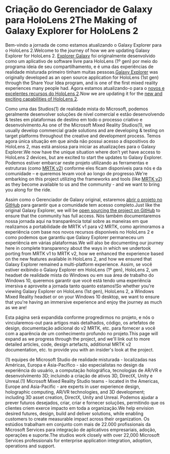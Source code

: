 # <a name="the-making-of-galaxy-explorer-for-hololens-2"></a><span data-ttu-id="cd888-101">Criação do Gerenciador de Galaxy para HoloLens 2</span><span class="sxs-lookup"><span data-stu-id="cd888-101">The Making of Galaxy Explorer for HoloLens 2</span></span>

<span data-ttu-id="cd888-102">Bem-vindo a jornada de como estamos atualizando o Galaxy Explorer para o HoloLens 2.</span><span class="sxs-lookup"><span data-stu-id="cd888-102">Welcome to the journey of how we are updating Galaxy Explorer for HoloLens 2.</span></span> <span data-ttu-id="cd888-103">[Explorer Galaxy](https://docs.microsoft.com/windows/mixed-reality/galaxy-explorer "Explorer Galaxy") foi originalmente desenvolvido como um aplicativo de software livre para HoloLens (1º gen) por meio do programa ideia de seu compartilhamento, e é uma das experiências de realidade misturada primeiro tinham muitas pessoas.</span><span class="sxs-lookup"><span data-stu-id="cd888-103">[Galaxy Explorer](https://docs.microsoft.com/windows/mixed-reality/galaxy-explorer "Galaxy Explorer") was originally developed as an open source application for HoloLens (1st gen) through the Share Your Idea program, and is one of the first mixed reality experiences many people had.</span></span> <span data-ttu-id="cd888-104">Agora estamos atualizando-o para o [novos e excelentes recursos do HoloLens 2](https://www.microsoft.com/hololens/hardware).</span><span class="sxs-lookup"><span data-stu-id="cd888-104">Now we are updating it for the [new and exciting capabilities of HoloLens 2](https://www.microsoft.com/hololens/hardware).</span></span>

<span data-ttu-id="cd888-105">Como uma das Studios(1) de realidade mista do Microsoft, podemos geralmente desenvolver soluções de nível comercial e estão desenvolvendo & testes em plataformas de destino em todo o processo criativo e desenvolvimento.</span><span class="sxs-lookup"><span data-stu-id="cd888-105">As one of the Microsoft Mixed Reality Studios(1), we usually develop commercial grade solutions and are developing & testing on target platforms throughout the creative and development process.</span></span> <span data-ttu-id="cd888-106">Temos agora única situação em que ainda não possui acesso a dispositivos do HoloLens 2, mas está ansiosa para iniciar as atualizações para o Galaxy Explorer.</span><span class="sxs-lookup"><span data-stu-id="cd888-106">We now have the unique situation where don’t yet have access to HoloLens 2 devices, but are excited to start the updates to Galaxy Explorer.</span></span> <span data-ttu-id="cd888-107">Podemos estiver embarcar neste projeto utilizando as ferramentas e estruturas (como [MRTK v2](https://microsoft.github.io/MixedRealityToolkit-Unity/Documentation/GettingStartedWithTheMRTK.html)) conforme eles ficam disponíveis para nós e da comunidade – e queremos levam você ao longo de progresso.</span><span class="sxs-lookup"><span data-stu-id="cd888-107">We're embarking on this project utilizing the frameworks and tools (like [MRTK v2](https://microsoft.github.io/MixedRealityToolkit-Unity/Documentation/GettingStartedWithTheMRTK.html)) as they become available to us and the community - and we want to bring you along for the ride.</span></span>

<span data-ttu-id="cd888-108">Assim como o Gerenciador de Galaxy original, estaremos [abrir o projeto no GitHub](https://github.com/Microsoft/GalaxyExplorer) para garantir que a comunidade tem acesso completo.</span><span class="sxs-lookup"><span data-stu-id="cd888-108">Just like the original Galaxy Explorer, we will be [open sourcing the project on GitHub](https://github.com/Microsoft/GalaxyExplorer) to ensure that the community has full access.</span></span> <span data-ttu-id="cd888-109">Nós também documentaremos nossa jornada aqui na transparência total sobre as maneiras em que realizamos a portabilidade de MRTK v1 para v2 MRTK, como aprimoramos a experiência com base nos novos recursos disponíveis no HoloLens 2 e como podemos que garantiu que Galaxy Explorer permaneceu um experiência em várias plataformas.</span><span class="sxs-lookup"><span data-stu-id="cd888-109">We will also be documenting our journey here in complete transparency about the ways in which we undertook porting from MRTK v1 to MRTK v2, how we enhanced the experience based on the new features available in HoloLens 2, and how we ensured that Galaxy Explorer remained a multi-platform experience.</span></span> <span data-ttu-id="cd888-110">Assim, se você estiver exibindo o Galaxy Explorer em HoloLens (1º gen), HoloLens 2, um headset de realidade mista do Windows ou em sua área de trabalho do Windows 10, queremos garantir que você está tendo uma experiência imersiva e aproveite a jornada tanto quanto estamos!</span><span class="sxs-lookup"><span data-stu-id="cd888-110">So whether you're viewing Galaxy Explorer on HoloLens (1st gen), HoloLens 2, a Windows Mixed Reality headset or on your Windows 10 desktop, we want to ensure that you're having an immersive experience and enjoy the journey as much as we are!</span></span>

<span data-ttu-id="cd888-111">Esta página será expandida conforme progredirmos no projeto, e nós o vincularemos-out para artigos mais detalhados, código, os artefatos de design, documentação adicional do v2 MRTK, etc. para fornecer a você com a aparência de um conhecimento profundo no projeto.</span><span class="sxs-lookup"><span data-stu-id="cd888-111">This page will expand as we progress through the project, and we'll link out to more detailed articles, code, design artefacts, additional MRTK v2 documentation, etc. to provide you with an insider's look at the project.</span></span>



<span data-ttu-id="cd888-112">(1) equipes de Microsoft Studio de realidade misturada - localizadas nas Américas, Europa e Ásia-Pacífico - são especialistas no design da experiência do usuário, a computação holográfica, tecnologias de AR/VR e desenvolvimento 3D; incluindo a criação de ativos 3D, DirectX, Unity e Unreal.</span><span class="sxs-lookup"><span data-stu-id="cd888-112">(1) Microsoft Mixed Reality Studio teams - located in the Americas, Europe and Asia-Pacific - are experts in user experience design, holographic computing, AR/VR technologies, and 3D development; including 3D asset creation, DirectX, Unity and Unreal.</span></span> <span data-ttu-id="cd888-113">Podemos ajudar a prever futuros desejados, criar, criar e fornecer soluções, permitindo que os clientes criem exerce impacto em toda a organização.</span><span class="sxs-lookup"><span data-stu-id="cd888-113">We help envision desired futures, design, build and deliver solutions, while enabling customers to create measurable impact across their organization.</span></span> <span data-ttu-id="cd888-114">Os estúdios trabalham em conjunto com mais de 22.000 profissionais da Microsoft Services para integração de aplicativos empresariais, adoção, operações e suporte.</span><span class="sxs-lookup"><span data-stu-id="cd888-114">The studios work closely with over 22,000 Microsoft Services professionals for enterprise application integration, adoption, operations and support.</span></span>
